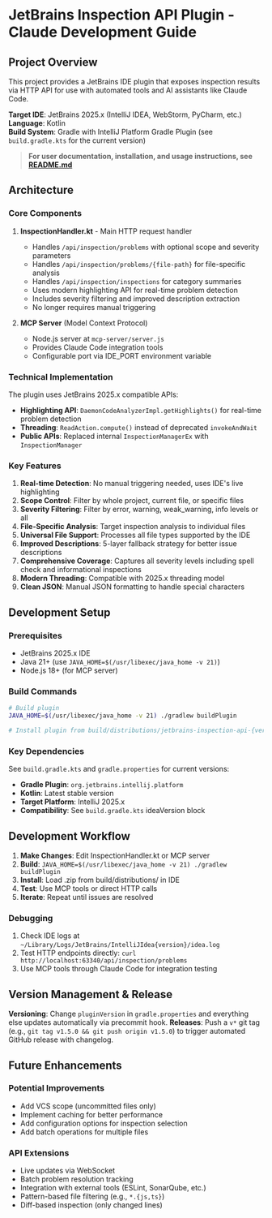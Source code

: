 # JetBrains Inspection API Plugin - Claude Development Guide

## Project Overview

This project provides a JetBrains IDE plugin that exposes inspection results via HTTP API for use with automated tools and AI assistants like Claude Code.

**Target IDE**: JetBrains 2025.x (IntelliJ IDEA, WebStorm, PyCharm, etc.)  
**Language**: Kotlin  
**Build System**: Gradle with IntelliJ Platform Gradle Plugin (see `build.gradle.kts` for the current version)

> **For user documentation, installation, and usage instructions, see [README.md](README.md)**

## Architecture

### Core Components

1. **InspectionHandler.kt** - Main HTTP request handler
   - Handles `/api/inspection/problems` with optional scope and severity parameters
   - Handles `/api/inspection/problems/{file-path}` for file-specific analysis
   - Handles `/api/inspection/inspections` for category summaries
   - Uses modern highlighting API for real-time problem detection
   - Includes severity filtering and improved description extraction
   - No longer requires manual triggering

2. **MCP Server** (Model Context Protocol)
   - Node.js server at `mcp-server/server.js`
   - Provides Claude Code integration tools
   - Configurable port via IDE_PORT environment variable

### Technical Implementation

The plugin uses JetBrains 2025.x compatible APIs:

- **Highlighting API**: `DaemonCodeAnalyzerImpl.getHighlights()` for real-time problem detection
- **Threading**: `ReadAction.compute()` instead of deprecated `invokeAndWait`
- **Public APIs**: Replaced internal `InspectionManagerEx` with `InspectionManager`

### Key Features

1. **Real-time Detection**: No manual triggering needed, uses IDE's live highlighting
2. **Scope Control**: Filter by whole project, current file, or specific files
3. **Severity Filtering**: Filter by error, warning, weak_warning, info levels or all
4. **File-Specific Analysis**: Target inspection analysis to individual files
5. **Universal File Support**: Processes all file types supported by the IDE
6. **Improved Descriptions**: 5-layer fallback strategy for better issue descriptions
7. **Comprehensive Coverage**: Captures all severity levels including spell check and informational inspections
8. **Modern Threading**: Compatible with 2025.x threading model
9. **Clean JSON**: Manual JSON formatting to handle special characters

## Development Setup

### Prerequisites
- JetBrains 2025.x IDE
- Java 21+ (use `JAVA_HOME=$(/usr/libexec/java_home -v 21)`)
- Node.js 18+ (for MCP server)

### Build Commands
```bash
# Build plugin
JAVA_HOME=$(/usr/libexec/java_home -v 21) ./gradlew buildPlugin

# Install plugin from build/distributions/jetbrains-inspection-api-{version}.zip
```

### Key Dependencies
See `build.gradle.kts` and `gradle.properties` for current versions:
- **Gradle Plugin**: `org.jetbrains.intellij.platform` 
- **Kotlin**: Latest stable version
- **Target Platform**: IntelliJ 2025.x
- **Compatibility**: See `build.gradle.kts` ideaVersion block

## Development Workflow

1. **Make Changes**: Edit InspectionHandler.kt or MCP server
2. **Build**: `JAVA_HOME=$(/usr/libexec/java_home -v 21) ./gradlew buildPlugin`
3. **Install**: Load .zip from build/distributions/ in IDE
4. **Test**: Use MCP tools or direct HTTP calls
5. **Iterate**: Repeat until issues are resolved

### Debugging
1. Check IDE logs at `~/Library/Logs/JetBrains/IntelliJIdea{version}/idea.log`
2. Test HTTP endpoints directly: `curl http://localhost:63340/api/inspection/problems`
3. Use MCP tools through Claude Code for integration testing

## Version Management & Release

**Versioning**: Change `pluginVersion` in `gradle.properties` and everything else updates automatically via precommit hook.
**Releases**: Push a `v*` git tag (e.g., `git tag v1.5.0 && git push origin v1.5.0`) to trigger automated GitHub release with changelog.

## Future Enhancements

### Potential Improvements
- Add VCS scope (uncommitted files only)
- Implement caching for better performance
- Add configuration options for inspection selection
- Add batch operations for multiple files

### API Extensions
- Live updates via WebSocket
- Batch problem resolution tracking
- Integration with external tools (ESLint, SonarQube, etc.)
- Pattern-based file filtering (e.g., `*.{js,ts}`)
- Diff-based inspection (only changed lines)